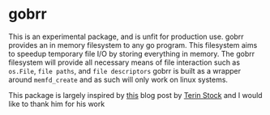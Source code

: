# gobrr

This is an experimental package, and is unfit for production use. gobrr provides an in memory filesystem to any go program.
This filesystem aims to speedup temporary file I/O by storing everything in memory.
The gobrr filesystem will provide all necessary means of file interaction such as `os.File`, `file paths`, and `file descriptors`
gobrr is built as a wrapper around `memfd_create` and as such will only work on linux systems.

This package is largely inspired by [this](https://terinstock.com/post/2018/10/memfd_create-Temporary-in-memory-files-with-Go-and-Linux/) blog post by [Terin Stock](https://terinstock.com/) and I would like to thank him for his work
